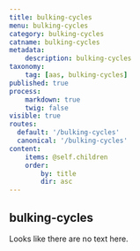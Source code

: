 ```yaml
---
title: bulking-cycles
menu: bulking-cycles
category: bulking-cycles
catname: bulking-cycles
metadata:
    description: bulking-cycles
taxonomy:
    tag: [aas, bulking-cycles]
published: true
process:
    markdown: true
    twig: false
visible: true
routes:
  default: '/bulking-cycles'
  canonical: '/bulking-cycles'
content:
    items: @self.children
    order:
        by: title
        dir: asc
---
```

## bulking-cycles
Looks like there are no text here.
